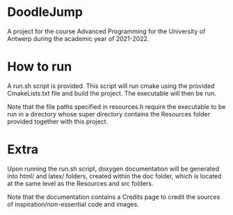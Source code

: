 # DoodleJump
A project for the course Advanced Programming for the University of Antwerp during the academic year of 2021-2022.

# How to run
A run.sh script is provided. This script will run cmake using the provided CmakeLists.txt file and build the project.
The executable will then be run.

Note that the file paths specified in resources.h require the executable to be run in a directory whose super directory
contains the Resources folder provided together with this project.

# Extra

Upon running the run.sh script, doxygen documentation will be generated into html/ and latex/ folders, created within
the doc folder, which is located at the same level as the Resources and src folders.

Note that the documentation contains a Credits page to credit the sources of inspiration/non-essential code and images.
